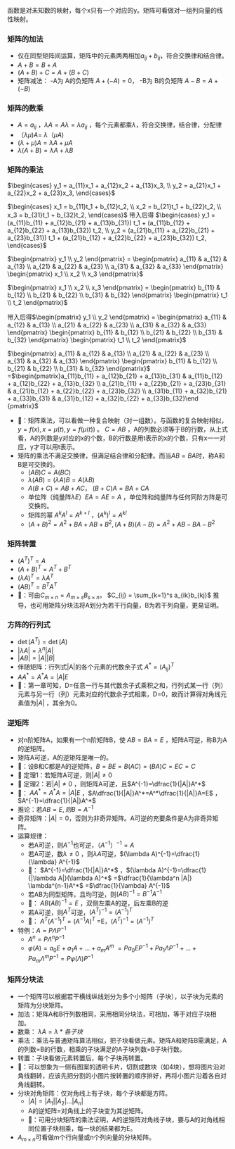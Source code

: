 
函数是对未知数的映射，每个x只有一个对应的y。矩阵可看做对一组列向量的线性映射。
### 矩阵的加法
- 仅在同型矩阵间运算，矩阵中的元素两两相加$a_{ij}+b_{ij}$，符合交换律和结合律。
- $A + B = B + A$
- $( A + B ) + C = A + ( B + C )$
- 矩阵减法：  -A为 A的负矩阵 $A + (-A) = 0$， -B为 B的负矩阵 $A - B = A + (-B)$
### 矩阵的数乘
- $A = a_{ij}$ ，$\lambda A=A \lambda= \lambda a_{ij}$  ，每个元素都乘$\lambda$，符合交换律，结合律，分配律
- $（\lambda \mu)A=$ $\lambda （\mu A)$
- $(\lambda +\mu) A=\lambda A+ \mu A$ 
- $\lambda ( A + B)= \lambda A +\lambda B$
### 矩阵的乘法
$\begin{cases} y_1 = a_{11}x_1 + a_{12}x_2 + a_{13}x_3, \\ y_2 = a_{21}x_1 + a_{22}x_2 + a_{23}x_3, \end{cases}$

$\begin{cases} x_1 = b_{11}t_1 + b_{12}t_2, \\ x_2 = b_{21}t_1 + b_{22}t_2, \\ x_3 = b_{31}t_1 + b_{32}t_2, \end{cases}$
带入后得 
$\begin{cases} y_1 = (a_{11}b_{11} + a_{12}b_{21} + a_{13}b_{31}) t_1 + (a_{11}b_{12} + a_{12}b_{22} + a_{13}b_{32}) t_2, \\ y_2 = (a_{21}b_{11} + a_{22}b_{21} + a_{23}b_{31}) t_1 + (a_{21}b_{12} + a_{22}b_{22} + a_{23}b_{32}) t_2, \end{cases}$

$\begin{pmatrix} y_1 \\ y_2 \end{pmatrix} = \begin{pmatrix} a_{11} & a_{12} & a_{13} \\ a_{21} & a_{22} & a_{23} \\ a_{31} & a_{32} & a_{33} \end{pmatrix} \begin{pmatrix} x_1 \\ x_2 \\ x_3 \end{pmatrix}$

$\begin{pmatrix} x_1 \\ x_2 \\ x_3 \end{pmatrix} = \begin{pmatrix} b_{11} & b_{12} \\ b_{21} & b_{22} \\ b_{31} & b_{32} \end{pmatrix} \begin{pmatrix} t_1 \\ t_2 \end{pmatrix}$

带入后得$\begin{pmatrix} y_1 \\ y_2 \end{pmatrix} = \begin{pmatrix} a_{11} & a_{12} & a_{13} \\ a_{21} & a_{22} & a_{23} \\ a_{31} & a_{32} & a_{33} \end{pmatrix} \begin{pmatrix} b_{11} & b_{12} \\ b_{21} & b_{22} \\ b_{31} & b_{32} \end{pmatrix} \begin{pmatrix} t_1 \\ t_2 \end{pmatrix}$

$\begin{pmatrix} a_{11} & a_{12} & a_{13} \\ a_{21} & a_{22} & a_{23} \\ a_{31} & a_{32} & a_{33} \end{pmatrix} \begin{pmatrix} b_{11} & b_{12} \\ b_{21} & b_{22} \\ b_{31} & b_{32} \end{pmatrix}$ =$\begin{pmatrix}a_{11}b_{11} + a_{12}b_{21} + a_{13}b_{31} & a_{11}b_{12} + a_{12}b_{22} + a_{13}b_{32} \\ a_{21}b_{11} + a_{22}b_{21} + a_{23}b_{31} & a_{21}b_{12} + a_{22}b_{22} + a_{23}b_{32} \\ a_{31}b_{11} + a_{32}b_{21} + a_{33}b_{31} & a_{31}b_{12} + a_{32}b_{22} + a_{33}b_{32}\end {pmatrix}$
- 🎯：矩阵乘法，可以看做一种复合映射（对一组数）。与函数的复合映射相似，$y=f(x), x=\mu (t), y=f(\mu (t))$ 。 $C=AB$ ，A的列数必须等于B的行数，从上式看，A的列数是y对应的x的个数，B的行数是用t表示的x的个数，只有x一一对应，y才可以用t表示。
- 矩阵的乘法不满足交换律，但满足结合律和分配律。而当$AB=BA$时，称A和B是可交换的。
	- $(AB)C=A(BC)$
	- $\lambda(AB) = (\lambda A)B=A(\lambda B)$ 
	- $A(B+C)=AB+AC$， $(B+C)A=BA+CA$ 
	- 单位阵（纯量阵$\lambda E$）$EA=AE=A$ ，单位阵和纯量阵与任何同阶方阵是可交换的。
	- 矩阵的幂 $A^k A^l = A^{k+l}$ ，$(A^k)^l =A^{kl}$ 
	- $(A+B)^2= A^2+BA+AB+B^2, (A+B)(A-B)=A^2+AB-BA-B^2$ 
### 矩阵转置
- $(A^T)^T = A$
- $(A+B)^T=A^T+B^T$
- $(\lambda A)^T = \lambda A^T$
- $(AB)^T=B^T A^T$
- 🎯：可由$C_{m\times n} = A_{m \times s}B_{s \times n}$， $C_{ij} = \sum_{k=1}^s a_{ik}b_{kj}$  推导，也可用矩阵分块法将A划分为若干行向量，B为若干列向量，更易证明。
### 方阵的行列式
- $\det(A^T)=\det(A)$ 
- $|\lambda A|=\lambda^n|A|$
 - $|AB|=|A||B|$ 
 - 伴随矩阵：行列式|A|的各个元素的代数余子式 $A^* = (A_{ij})^T$ 
 - $AA^*=A^*A=|A|E$ 
 - 🎯：第一章可知，D=任意一行与其代数余子式乘积之和，行列式某一行（列）元素与另一行（列）元素对应的代数余子式相乘，D=0，故而计算得对角线元素值为$|A|$ ，其余为0。 
### 逆矩阵
- 对n阶矩阵A，如果有一个n阶矩阵B，使 $AB=BA=E$ ，矩阵A可逆，称B为A的逆矩阵。
- 矩阵A可逆，A的逆矩阵是唯一的。
-  🎯：设B和C都是A的逆矩阵，$B=BE=B(AC)=(BA)C=EC=C$
- 📌 定理1：若矩阵A可逆，则$|A|\ne 0$ 
-  📌 定理2：若$|A|\ne 0$ ，则矩阵A可逆，且$A^{-1}=\dfrac{1}{|A|}A^*$ 
-   🎯： $AA^*=A^*A=|A|E$ ，$A\dfrac{1}{|A|}A^*=A^*\dfrac{1}{|A|}A=E$ ，$A^{-1}=\dfrac{1}{|A|}A^*$ 
- 推论：若$AB=E,则B=A^{-1}$
- 奇异矩阵：$|A|= 0$，否则为非奇异矩阵。A可逆的充要条件是A为非奇异矩阵。
- 运算规律：
	- 若A可逆，则$A^{-1}$也可逆，$（A^{-1}）^{-1}=A$
	- 若A可逆，数$\lambda \ne 0$ ，则$\lambda A$可逆，$(\lambda A)^{-1}=\dfrac{1}{\lambda} A^{-1}$
	- 🎯： $A^{-1}=\dfrac{1}{|A|}A^*$ ，$(\lambda A)^{-1}=\dfrac{1}{|\lambda A|}(\lambda A)^*$ =$\dfrac{1}{\lambda^n |A|} \lambda^{n-1}A^*$ =$\dfrac{1}{\lambda} A^{-1}$
	- 若AB为同型矩阵，且均可逆，则$(AB)^{-1}=B^{-1}A^{-1}$ 
	- 🎯： $AB(AB)^{-1}=E$ ，双侧左乘A的逆，后左乘B的逆 
	- 若A可逆，则$A^T$可逆，$(A^T)^{-1}=(A^{-1})^T$ 
	- 🎯： $A^T(A^{-1})^T=(A^{-1}A)^T$ =E，$(A^T)^{-1}=(A^{-1})^T$ 
- 特例：$A=P\Lambda P^{-1}$
	- $A^n=P\Lambda ^n P^{-1}$ 
	- $\varphi(A)=a_0E+a_1A+\dots+a_mA^m$
		 $=Pa_0EP^{-1}+Pa_1\Lambda P^{-1}+\dots+Pa_m \Lambda ^mP^{-1}=P\varphi(\Lambda)P^{-1}$  
### 矩阵分块法
- 一个矩阵可以根据若干横线纵线划分为多个小矩阵（子块），以子块为元素的矩阵为分块矩阵。
- 加法：矩阵A和B行列数相同，采用相同分块法，可相加，等于对应子块相加。
- 数乘： $\lambda A=\lambda *各子块$ 
- 乘法：乘法与普通矩阵算法相似，把子块看做元素。矩阵A和矩阵B需满足，A的列数=B的行数，相乘的子块满足的A子块列数=B子块行数。
- 转置：子块看做元素转置后，每个子块再转置。
- 🎯：可以想象为一侧有图案的透明卡片，切割成数块（如4块），想将图片沿对角线翻转，应该先把分割的小图片按转置的顺序排好，再将小图片沿着各自对角线翻转。
- 分块对角矩阵：仅对角线上有子块，每个子块都是方阵。
	- $|A|=|A_1||A_2|\dots|A_n|$
	- A的逆矩阵=对角线上的子块变为其逆矩阵。
	- 🎯：可用分块矩阵的乘法证明，A的逆矩阵对角线子块，要与A的对角线相同位置子块相乘，每一块的结果都为E。
- $A_{m\times n}$可看做m个行向量或n个列向量的分块矩阵。 